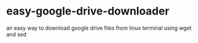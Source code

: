 # easy-google-drive-downloader
an easy way to download google drive files from linux terminal using wget and sed
